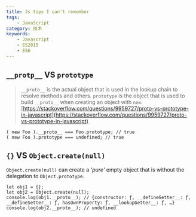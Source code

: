 ```yaml
---
title: Js tips I can't remember
tags:
    - JavaScript
category: 技术
keywords:
    - Javascript
    - ES2015
    - ES6
---
```


## `__protp__` VS `prototype`

>`__proto__` is the actual object that is used in the lookup chain to resolve methods and others. `prototype` is the object that is used to build `__proto__` when creating an object with `new`.
[https://stackoverflow.com/questions/9959727/proto-vs-prototype-in-javascript](https://stackoverflow.com/questions/9959727/proto-vs-prototype-in-javascript)

```
( new Foo ).__proto__ === Foo.prototype; // true
( new Foo ).prototype === undefined; // true
```

## `{}` VS `Object.create(null)`

`Object.create(null)` can create a *'pure'* empty object that is without the delegation to `Object.prototype`.
```
let obj1 = {};
let obj2 = Object.create(null);
console.log(obj1.__proto__); // {constructor: ƒ, __defineGetter__: ƒ, __defineSetter__: ƒ, hasOwnProperty: ƒ, __lookupGetter__: ƒ, …}
console.log(obj2.__proto__); // undefined
```

